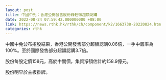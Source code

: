 ```yaml
---
layout: post
title: 中國中免：香港公開發售股份錄輕微超額認購
date: 2022-08-24 07:59:42.000000000 +08:00
link: https://news.rthk.hk/rthk/ch/component/k2/1663738-20220824.htm
categories: rthk
---
```


中國中免公布招股結果，香港公開發售部分超額認購0.06倍，一手中籤率為100%。至於國際發售部分超額認購3.7倍。

股份每股定價158元，高於中間價，集資淨額估計約158.9億元。

股份明早於主板掛牌。
